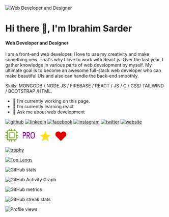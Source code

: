 ![Web Developer and Designer](https://media-exp1.licdn.com/dms/image/C4D16AQFVsMxJkc8MjQ/profile-displaybackgroundimage-shrink_350_1400/0/1654697348102?e=1665014400&v=beta&t=ER72iCroYzGo-QFhqEg2TyVREUwy8ttn2OGz3xWtxi4)

# Hi there 👋, I'm Ibrahim Sarder
#### Web Developer and Designer


I am a front-end web developer. I love to use my creativity and make something new. That's why I love to work with React.js. Over the last year, I gather knowledge in various parts of web development by myself. My ultimate goal is to become an awesome full-stack web developer who can make beautiful UIs and also can handle the back-end smoothly.

Skills:  MONGODB / NODE.JS / FIREBASE / REACT / JS / C / CSS/ TAILWIND / BOOTSTRAP /HTML.

- 🔭 I’m currently working on this page. 
- 🌱 I’m currently learning react 
- 💬 Ask me about web development 


[<img src='https://cdn.jsdelivr.net/npm/simple-icons@3.0.1/icons/github.svg' alt='github' height='40'>](https://github.com/ibrahimsarder96)  [<img src='https://cdn.jsdelivr.net/npm/simple-icons@3.0.1/icons/linkedin.svg' alt='linkedin' height='40'>](https://www.linkedin.com/in/ibrahimsarder550/)  [<img src='https://cdn.jsdelivr.net/npm/simple-icons@3.0.1/icons/facebook.svg' alt='facebook' height='40'>](https://www.facebook.com/mdibrahim7005)  [<img src='https://cdn.jsdelivr.net/npm/simple-icons@3.0.1/icons/instagram.svg' alt='instagram' height='40'>](https://www.instagram.com/ibrahimahmedabir/)  [<img src='https://cdn.jsdelivr.net/npm/simple-icons@3.0.1/icons/twitter.svg' alt='twitter' height='40'>](https://twitter.com/ibrahimsarder56)  [<img src='https://cdn.jsdelivr.net/npm/simple-icons@3.0.1/icons/icloud.svg' alt='website' height='40'>](https://imaginative-lily-22fba8.netlify.app/)  

<a href='https://docs.github.com/en/developers'><img src='https://raw.githubusercontent.com/acervenky/animated-github-badges/master/assets/devbadge.gif' width='40' height='40'></a> <a href='https://github.com/pricing'><img src='https://raw.githubusercontent.com/acervenky/animated-github-badges/master/assets/pro.gif' width='40' height='40'></a> <a href='https://stars.github.com/'><img src='https://raw.githubusercontent.com/acervenky/animated-github-badges/master/assets/starbadge.gif' width='35' height='35'></a> <a href='https://docs.github.com/en/github/supporting-the-open-source-community-with-github-sponsors'><img src='https://raw.githubusercontent.com/acervenky/animated-github-badges/master/assets/sponsorbadge.gif' width='35' height='35'></a> 

[![trophy](https://github-profile-trophy.vercel.app/?username=ibrahimsarder96)](https://github.com/ryo-ma/github-profile-trophy)

[![Top Langs](https://github-readme-stats.vercel.app/api/top-langs/?username=ibrahimsarder96)](https://github.com/anuraghazra/github-readme-stats)

![GitHub stats](https://github-readme-stats.vercel.app/api?username=ibrahimsarder96&show_icons=true&count_private=true)  

![GitHub Activity Graph](https://activity-graph.herokuapp.com/graph?username=ibrahimsarder96)  

![GitHub metrics](https://metrics.lecoq.io/ibrahimsarder96)  

![GitHub streak stats](https://github-readme-streak-stats.herokuapp.com/?user=ibrahimsarder96)  

![Profile views](https://gpvc.arturio.dev/ibrahimsarder96)  
